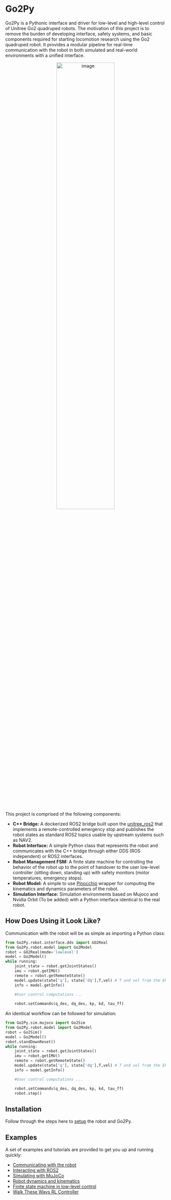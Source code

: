 # Go2Py

Go2Py is a Pythonic interface and driver for low-level and high-level control of Unitree Go2 quadruped robots. The motivation of this project is to remove the burden of developing interface, safety systems, and basic components required for starting locomotion research using the Go2 quadruped robot. It provides a modular pipeline for real-time communication with the robot in both simulated and real-world environments with a unified interface. 

<p align="center">
  <img src="docs/assets/openfig.png" alt="image" width="60%" height="auto"/>
</p>

This project is comprised of the following components:
- **C++ Bridge:** A dockerized ROS2 bridge built upon the [unitree_ros2](https://github.com/unitreerobotics/unitree_ros2) that implements a remote-controlled emergency stop and publishes the robot states as standard ROS2 topics usable by upstream systems such as NAV2. 
- **Robot Interface:** A simple Python class that represents the robot and communicates with the C++ bridge through either DDS (ROS independent) or ROS2 interfaces. 
- **Robot Management FSM:** A finite state machine for controlling the behavior of the robot up to the point of handover to the user low-level controller (sitting down, standing up) with safety monitors (motor temperatures, emergency stops).
- **Robot Model:** A simple to use [Pinocchio](https://github.com/stack-of-tasks/pinocchio) wrapper for computing the kinematics and dynamics parameters of the robot. 
- **Simulation Interface:** Simulation environments based on Mujoco and Nvidia Orbit (To be added) with a Python interface identical to the real robot. 

## How Does Using it Look Like?
Communication with the robot will be as simple as importing a Python class:
```python
from Go2Py.robot.interface.dds import GO2Real
from Go2Py.robot.model import Go2Model
robot = GO2Real(mode='lowlevel')
model = Go2Model()
while running:
    joint_state = robot.getJointStates()
    imu = robot.getIMU()
    remote = robot.getRemoteState()
    model.update(state['q'], state['dq'],T,vel) # T and vel from the EKF
    info = model.getInfo()
    
    #User control computations ...

    robot.setCommands(q_des, dq_des, kp, kd, tau_ff)
```
An identical workflow can be followed for simulation:
```python
from Go2Py.sim.mujoco import Go2Sim
from Go2Py.robot.model import Go2Model
robot = Go2Sim()
model = Go2Model()
robot.standDownReset()
while running:
    joint_state = robot.getJointStates()
    imu = robot.getIMU()
    remote = robot.getRemoteState()
    model.update(state['q'], state['dq'],T,vel) # T and vel from the EKF
    info = model.getInfo()

    #User control computations ...

    robot.setCommands(q_des, dq_des, kp, kd, tau_ff)
    robot.step()
```
## Installation
Follow through the steps here to [setup](docs/setup.md) the robot and Go2Py. 

## Examples 
A set of examples and tutorials are provided to get you up and running quickly:

- [Communicating with the robot](examples/00-robot-interface.ipynb) 
- [Interacting with ROS2](examples/01-ros2-tools.ipynb) 
- [Simulating with MuJoCo](examples/02-MuJoCo-sim.ipynb)
- [Robot dynamics and kinematics](examples/03-robot-dynamic-model.ipynb)
- [Finite state machine in low-level control](examples/04-FSM.ipynb) 
- [Walk These Ways RL Controller](examples/05-walk-these-ways-RL-controller.ipynb)
